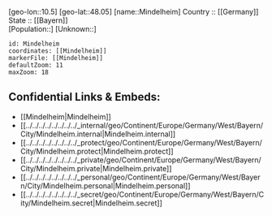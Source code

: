 ﻿---
location: [48.05,10.5] 
mapzoom: [7,12] 
mapmarker: city 
type: City
tags:
- geo/City


SpocWebEntityId: 32491
isDeleted: false
confidential: public

---
[geo-lon::10.5] 
[geo-lat::48.05] 
[name::Mindelheim] 
Country :: [[Germany]]  
State :: [[Bayern]]  
[Population::] 
[Unknown::] 


```leaflet
id: Mindelheim
coordinates: [[Mindelheim]] 
markerFile: [[Mindelheim]] 
defaultZoom: 11 
maxZoom: 18
```


## Confidential Links & Embeds: 
- [[Mindelheim|Mindelheim]]  
- [[../../../../../../../../_internal/geo/Continent/Europe/Germany/West/Bayern/City/Mindelheim.internal|Mindelheim.internal]] 
- [[../../../../../../../../_protect/geo/Continent/Europe/Germany/West/Bayern/City/Mindelheim.protect|Mindelheim.protect]] 
- [[../../../../../../../../_private/geo/Continent/Europe/Germany/West/Bayern/City/Mindelheim.private|Mindelheim.private]] 
- [[../../../../../../../../_personal/geo/Continent/Europe/Germany/West/Bayern/City/Mindelheim.personal|Mindelheim.personal]] 
- [[../../../../../../../../_secret/geo/Continent/Europe/Germany/West/Bayern/City/Mindelheim.secret|Mindelheim.secret]] 
